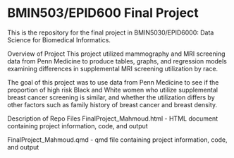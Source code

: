 # BMIN503/EPID600 Final Project

This is the repository for the final project in BMIN5030/EPID6000: Data Science for Biomedical Informatics.

Overview of Project
This project utilized mammography and MRI screening data from Penn Medicine to produce tables, graphs, and regression models examining differences in supplemental MRI screening utilization by race. 

The goal of this project was to use data from Penn Medicine to see if the proportion of high risk Black and White women who utilize supplemental breast cancer screening is similar, and whether the utilization differs by other factors such as family history of breast cancer and breast density.

Description of Repo Files 
FinalProject_Mahmoud.html - HTML document containing project information, code, and output

FinalProject_Mahmoud.qmd - qmd file containing project information, code, and output
